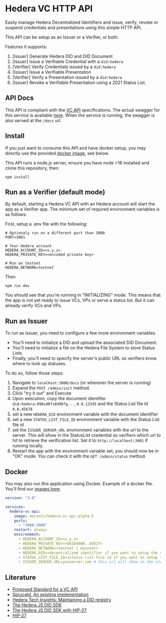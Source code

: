 # Hedera VC HTTP API

Easily manage Hedera Decentralized Identifiers and issue, verify, revoke or suspend credentials and presentations using this simple HTTP API.

This API can be setup as an Issuer or a Verifier, or both.

Features it supports:

1. [Issuer] Generate Hedera DID and DID Document
2. [Issuer] Issue a Verifiable Credential with a `did:hedera`
3. [Verifier] Verify Credentials issued by a `did:hedera`
4. [Issuer] Issue a Verifiable Presentation
5. [Verifier] Verify a Presentation issued by a `did:hedera`
6. [Issuer] Revoke a Verifiable Presentation using a 2021 Status List.

## API Docs

This API is compliant with the [VC API](https://w3c-ccg.github.io/vc-api/#the-vc-api) specifications.
The actual swagger for this service is available [here](./build/swagger.json).
When the service is running, the swagger is also served at the `/docs` url.

## Install

If you just want to consume this API and have docker setup, you may directly use the provided [docker image](#docker), see below.

This API runs a node.js server, ensure you have node >18 installed and clone this repository, then:

```
npm install
```

## Run as a Verifier (default mode)

By default, starting a Hedera VC API with an Hedera account will start the app as a Verifier app.
The minimum set of required environment variables is as follows:

First, setup a .env file with the following:

```.env
# Optionaly run on a different port than 3000
PORT=3001

# Your Hedera account
HEDERA_ACCOUNT_ID=<x.y.z>
HEDERA_PRIVATE_KEY=<encoded private key>

# Run on testnet
HEDERA_NETWORK=testnet
```

Then 

```
npm run dev
```

You should see that you're running in "INITIALIZING" mode. This means that the app is not yet ready to issue VCs, VPs or serve a status list. But it can already verify VCs and VPs.

## Run as Issuer

To run as issuer, you need to configure a few more environment variables.
* You'll need to initialize a DID and upload the associated DID Document.
* You'll need to initialize a file on the Hedera File System to store Status Lists
* Finally, you'll need to specify the server's public URL so verifiers know where to look up statuses.

To do so, follow those steps:

1. Navigate to `localhost:3000/docs` (or wherever the server is running)
2. Expand the `POST /admin/init` method. 
3. Click "try it out" and Execute
4. Upon execution, copy the document identifier `did:hedera:098sd0fs8d90fg..._0.0.12345` and the Status List file Id `0.0.45678`
6. set a new `HEDERA_DID` environment variable with the document identifier
7. set a new `STATUS_LIST_FILE_ID` environment variable with the Status List file id
8. set the `ISSUER_SERVER_URL` environment variables with the url to the server. This will show in the StatusList credential so verifiers which url to hit to retrieve the verification list. Set it to `http://localhost:3001` if running locally.
7. Restart the app with the environment variable set, you should now be in "OK" mode. You can check it with the `GET /admin/status` method.

## Docker

You may also run this application using Docker. Example of a docker file.
You'll find our [images here](https://hub.docker.com/r/meranti/hedera-vc-api/tags).


```yaml
version: "3.6"

services:
  hedera-vc-api:
    image: meranti/hedera-vc-api:alpha-5
    ports:
      - "3000:3000"
    restart: always
    environment:
      - HEDERA_ACCOUNT_ID=<x.y.z>
      - HEDERA_PRIVATE_KEY=<b8104000..4502f>
      - HEDERA_NETWORK=<testnet | mainnet>
      - HEDERA_DID=<decentralized identifier if you want to setup the server as Issuer>
      - STATUS_LIST_FILE_ID=<status list file id if you want to setup the server as Issuer>
      - ISSUER_SERVER_URL=youserver.com # this url will show in the status list credential so verifiers know where to find the status 
```

## Literature

* [Proposed Standard for a VC API](https://w3c-ccg.github.io/vc-api/)
* [SpruceId, An existing implementation](https://www.spruceid.dev/didkit/didkit-packages/http-server)
* [Hedera Tech Insights: Maintaining a DID registry](https://hedera.com/blog/maintaining-a-decentralized-identity-registry-with-hedera)
* [The Hedera JS DID SDK](https://github.com/hashgraph/did-sdk-js)
* [The Hedera JS DID SDK with HIP-27](https://github.com/Meeco/hedera-did-sdk-js)
* [HIP-27](https://hips.hedera.com/hip/hip-27)